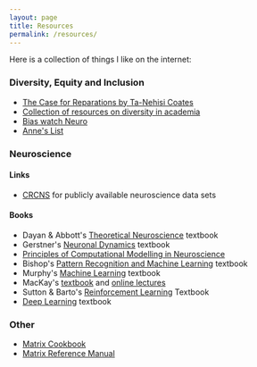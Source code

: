```yaml
---
layout: page
title: Resources
permalink: /resources/
---
```

Here is a collection of things I like on the internet:

### __Diversity, Equity and Inclusion__ 

* [The Case for Reparations by Ta-Nehisi Coates](https://www.theatlantic.com/magazine/archive/2014/06/the-case-for-reparations/361631/)
* [Collection of resources on diversity in academia](http://diversityinacademia.strikingly.com/)
* [Bias watch Neuro](https://biaswatchneuro.com/)
* [Anne's List](https://anneslist.net/)

### __Neuroscience__

#### Links
* [CRCNS](https://crcns.org/data-sets) for publicly available neuroscience data sets

#### Books
* Dayan & Abbott's [Theoretical Neuroscience](http://www.gatsby.ucl.ac.uk/~dayan/book/) textbook
* Gerstner's [Neuronal Dynamics](http://neuronaldynamics.epfl.ch/) textbook 
* [Principles of Computational Modelling in Neuroscience](http://www.cambridge.org/us/academic/subjects/life-sciences/neuroscience/principles-computational-modelling-neuroscience#I1SF2c5dOfZ12Fr0.97)
* Bishop's [Pattern Recognition and Machine Learning](https://www.microsoft.com/en-us/research/people/cmbishop/) textbook
* Murphy's [Machine Learning](https://www.cs.ubc.ca/~murphyk/MLbook/) textbook
* MacKay's [textbook](http://www.cambridge.org/catalogue/catalogue.asp?isbn=9780521642989) and [online lectures](https://www.youtube.com/playlist?list=PLruBu5BI5n4aFpG32iMbdWoRVAA-Vcso6)
* Sutton & Barto's [Reinforcement Learning](http://incompleteideas.net/sutton/book/the-book.html) Textbook
* [Deep Learning](http://www.deeplearningbook.org/) textbook

### __Other__
 
* [Matrix Cookbook](http://www2.imm.dtu.dk/pubdb/views/edoc_download.php/3274/pdf/imm3274.pdf)
* [Matrix Reference Manual](http://www.ee.ic.ac.uk/hp/staff/dmb/matrix/intro.html#Intro)

